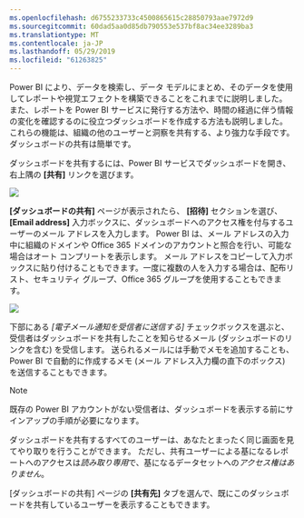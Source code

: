 ```yaml
---
ms.openlocfilehash: d6755233733c4500865615c28850793aae7972d9
ms.sourcegitcommit: 60dad5aa0d85db790553e537bf8ac34ee3289ba3
ms.translationtype: MT
ms.contentlocale: ja-JP
ms.lasthandoff: 05/29/2019
ms.locfileid: "61263825"
---
```

Power BI により、データを検索し、データ モデルにまとめ、そのデータを使用してレポートや視覚エフェクトを構築できることをこれまでに説明しました。 また、レポートを Power BI サービスに発行する方法や、時間の経過に伴う情報の変化を確認するのに役立つダッシュボードを作成する方法も説明しました。 これらの機能は、組織の他のユーザーと洞察を共有する、より強力な手段です。 ダッシュボードの共有は簡単です。

ダッシュボードを共有するには、Power BI サービスでダッシュボードを開き、右上隅の **[共有]** リンクを選びます。

![](media/4-4-share-dashboards/4-4_1.png)

**[ダッシュボードの共有]** ページが表示されたら、 **[招待]** セクションを選び、 **[Email address]** 入力ボックスに、ダッシュボードへのアクセス権を付与するユーザーのメール アドレスを入力します。 Power BI は、メール アドレスの入力中に組織のドメインや Office 365 ドメインのアカウントと照合を行い、可能な場合はオート コンプリートを表示します。 メール アドレスをコピーして入力ボックスに貼り付けることもできます。一度に複数の人を入力する場合は、配布リスト、セキュリティ グループ、Office 365 グループを使用することもできます。

![](media/4-4-share-dashboards/4-4_2.png)

下部にある *[電子メール通知を受信者に送信する]* チェックボックスを選ぶと、受信者はダッシュボードを共有したことを知らせるメール (ダッシュボードのリンクを含む) を受信します。 送られるメールには手動でメモを追加することも、Power BI で自動的に作成するメモ (メール アドレス入力欄の直下のボックス) を送信することもできます。

>[!NOTE]
>既存の Power BI アカウントがない受信者は、ダッシュボードを表示する前にサインアップの手順が必要になります。
> 
> 

ダッシュボードを共有するすべてのユーザーは、あなたとまったく同じ画面を見てやり取りを行うことができます。 ただし、共有ユーザーによる基になるレポートへのアクセスは*読み取り専用*で、基になるデータセットへの*アクセス権はありません*。

[ダッシュボードの共有] ページの **[共有先]** タブを選んで、既にこのダッシュボードを共有しているユーザーを表示することもできます。


